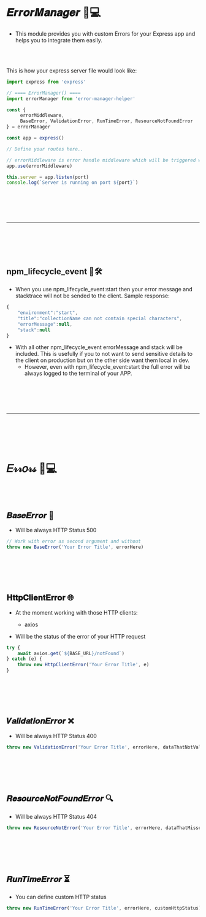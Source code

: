 # 𝑬𝒓𝒓𝒐𝒓𝑴𝒂𝒏𝒂𝒈𝒆𝒓 🌟💻
- This module provides you with custom Errors for your Express app and helps you to integrate them easily.

<br><br>

This is how your express server file would look like:
```javascript
import express from 'express'

// ==== ErrorManager() ====
import errorManager from 'error-manager-helper'

const {
     errorMiddleware,
     BaseError, ValidationError, RunTimeError, ResourceNotFoundError
} = errorManager

const app = express()

// Define your routes here..

// errorMiddleware is error handle middleware which will be triggered when you throw error.
app.use(errorMiddleware)

this.server = app.listen(port)
console.log(`Server is running on port ${port}`)
```









<br><br>
<br><br>
_________________________________________
<br><br>
<br><br>


## npm_lifecycle_event 🔧🛠️
- When you use npm_lifecycle_event:start then your error message and stacktrace will not be sended to the client. Sample response:
```javascript
{
    "environment":"start",
    "title":"collectionName can not contain special characters",
    "errorMessage":null,
    "stack":null
}
```
  - With all other npm_lifecycle_event errorMessage and stack will be included. This is usefully if you to not want to send sensitive details to the client on production but on the other side want them local in dev.
    - However, even with npm_lifecycle_event:start the full error will be always logged to the terminal of your APP.


















<br><br>
<br><br>
_________________________________________
<br><br>
<br><br>


# 𝐸𝓇𝓇𝑜𝓇𝓈 🌟💻

<br><br>

## 𝑩𝒂𝒔𝒆𝑬𝒓𝒓𝒐𝒓 🚨
- Will be always HTTP Status 500
```javascript
// Work with error as second argument and without
throw new BaseError('Your Error Title', errorHere)
```

<br><br>
<br><br>

## 𝐇𝐭𝐭𝐩𝐂𝐥𝐢𝐞𝐧𝐭𝐄𝐫𝐫𝐨𝐫 🌐
- At the moment working with those HTTP clients:
  - axios

- Will be the status of the error of your HTTP request
```javascript
try {
    await axios.get(`${BASE_URL}/notFound`)
} catch (e) {
    throw new HttpClientError('Your Error Title', e)
}
```

<br><br>
<br><br>

## 𝑽𝒂𝒍𝒊𝒅𝒂𝒕𝒊𝒐𝒏𝑬𝒓𝒓𝒐𝒓 ❌
- Will be always HTTP Status 400
```javascript
throw new ValidationError('Your Error Title', errorHere, dataThatNotValid)
```

<br><br>
<br><br>

## 𝑹𝒆𝒔𝒐𝒖𝒓𝒄𝒆𝑵𝒐𝒕𝑭𝒐𝒖𝒏𝒅𝑬𝒓𝒓𝒐𝒓 🔍
- Will be always HTTP Status 404
```javascript
throw new ResourceNotError('Your Error Title', errorHere, dataThatMissed)
```

<br><br>
<br><br>

## 𝑹𝒖𝒏𝑻𝒊𝒎𝒆𝑬𝒓𝒓𝒐𝒓 ⏳
- You can define custom HTTP status
```javascript
throw new RunTimeError('Your Error Title', errorHere, customHttpStatus)
```

